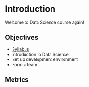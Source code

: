 # Introduction

Welcome to Data Science course again!

## Objectives

* [Syllabus](syllabus.md)
* Introduction to Data Science
* Set up development environment
* Form a team

## Metrics

